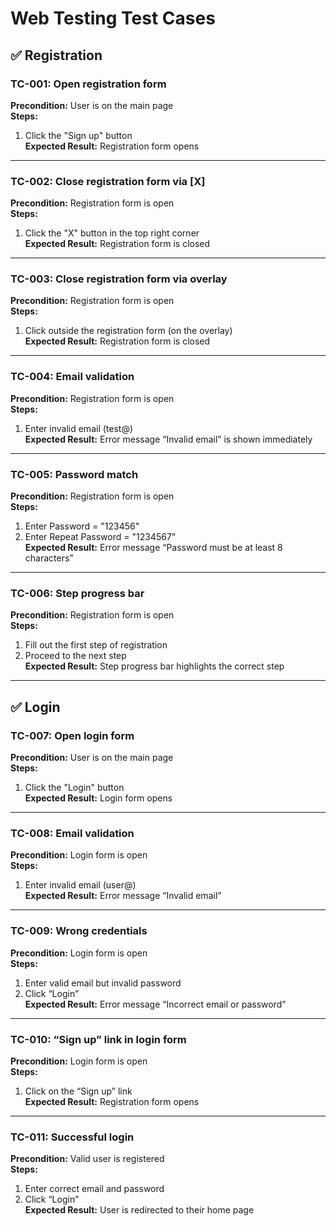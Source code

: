 # Web Testing Test Cases

## ✅ Registration

### TC-001: Open registration form
**Precondition:** User is on the main page  
**Steps:**
1. Click the "Sign up" button  
**Expected Result:** Registration form opens  

---

### TC-002: Close registration form via [X]
**Precondition:** Registration form is open  
**Steps:**
1. Click the "X" button in the top right corner  
**Expected Result:** Registration form is closed  

---

### TC-003: Close registration form via overlay
**Precondition:** Registration form is open  
**Steps:**
1. Click outside the registration form (on the overlay)  
**Expected Result:** Registration form is closed  

---

### TC-004: Email validation
**Precondition:** Registration form is open  
**Steps:**
1. Enter invalid email (test@)  
**Expected Result:** Error message “Invalid email” is shown immediately  

---

### TC-005: Password match
**Precondition:** Registration form is open  
**Steps:**
1. Enter Password = "123456"  
2. Enter Repeat Password = "1234567"  
**Expected Result:** Error message “Password must be at least 8 characters”  

---

### TC-006: Step progress bar
**Precondition:** Registration form is open  
**Steps:**
1. Fill out the first step of registration  
2. Proceed to the next step  
**Expected Result:** Step progress bar highlights the correct step  

---

## ✅ Login

### TC-007: Open login form
**Precondition:** User is on the main page  
**Steps:**
1. Click the "Login" button  
**Expected Result:** Login form opens  

---

### TC-008: Email validation
**Precondition:** Login form is open  
**Steps:**
1. Enter invalid email (user@)  
**Expected Result:** Error message “Invalid email”  

---

### TC-009: Wrong credentials
**Precondition:** Login form is open  
**Steps:**
1. Enter valid email but invalid password  
2. Click “Login”  
**Expected Result:** Error message “Incorrect email or password”  

---

### TC-010: “Sign up” link in login form
**Precondition:** Login form is open  
**Steps:**
1. Click on the “Sign up” link  
**Expected Result:** Registration form opens  

---

### TC-011: Successful login
**Precondition:** Valid user is registered  
**Steps:**
1. Enter correct email and password  
2. Click “Login”  
**Expected Result:** User is redirected to their home page  
